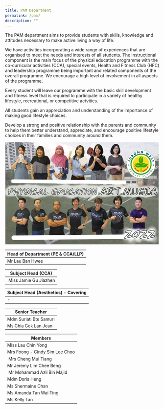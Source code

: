```yaml
---
title: PAM Department
permalink: /pam/
description: ""
---
```

The PAM department aims to provide students with skills, knowledge and attitudes necessary to make active living a way of life.  
  
We have activities incorporating a wide range of experiences that are organised to meet the needs and interests of all students. The instructional component is the main focus of the physical education programme with the co-curricular activities (CCA), special events, Health and Fitness Club (HFC) and leadership programme being important and related components of the overall programme. We encourage a high level of involvement in all aspects of the programme.  

Every student will leave our programme with the basic skill development and fitness level that is required to participate in a variety of healthy lifestyle, recreational, or competitive actvities.


All students gain an appreciation and understanding of the importance of making good lifestyle choices.


Develop a strong and positive relationship with the parents and community to help them better understand, appreciate, and encourage positive lifestyle choices in their families and community around them.

![PAM](/images/PAM2022.jpg)


| Head of Department (PE & CCA/LLP) |
| --- |
| Mr Lau Ban Hwee |<br>


| Subject Head (CCA) |
| --- |
|  Miss Jamie Gu Jiazhen  |<br>
  

| Subject Head (Aesthetics) - Covering |
| --- |
| \- |<br>

| Senior Teacher |
| --- |
| Mdm Suriati Bte Samuri  
| Ms Chia Gek Lan Jean  |<br>


| Members |
| --- |
| Miss Lau Chin Yong  
| Mrs Foong - Cindy Sim Lee Choo  
| Mrs Cheng Mui Tiang  
| Mr Jeremy Lim Chee Beng
| Mr Mohammad Azli Bin Majid  
| Mdm Doris Heng
| Ms Shermaine Chan  
| Ms Amanda Tan Wai Ting
| Ms Kelly Tan